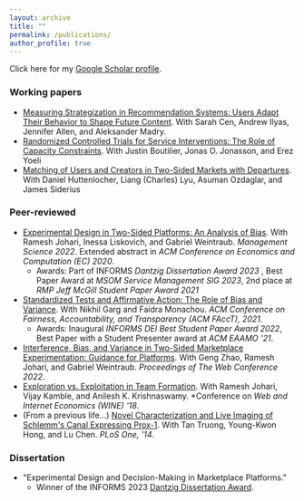 ```yaml
---
layout: archive
title: ""
permalink: /publications/
author_profile: true
---
```


Click here for my [Google Scholar profile](https://scholar.google.com/citations?user=V3NQnJoAAAAJ&hl=en). 

### Working papers
* [Measuring Strategization in Recommendation Systems: Users Adapt Their Behavior to Shape Future Content](https://arxiv.org/abs/2405.05596). With Sarah Cen, Andrew Ilyas, Jennifer Allen, and Aleksander Madry. 
* [Randomized Controlled Trials for Service Interventions: The Role of Capacity Constraints](https://arxiv.org/abs/2407.21322). With Justin Boutilier, Jonas O. Jonasson, and Erez Yoeli
* [Matching of Users and Creators in Two-Sided Markets with Departures](https://arxiv.org/abs/2401.00313). With Daniel Huttenlocher, Liang (Charles) Lyu, Asuman Ozdaglar, and James Siderius
 


### Peer-reviewed

* [Experimental Design in Two-Sided Platforms: An Analysis of Bias](https://arxiv.org/abs/2002.05670).  With Ramesh Johari, Inessa Liskovich, and Gabriel Weintraub. *Management Science 2022*. Extended abstract in *ACM Conference on Economics and Computation (EC) 2020*.
    * Awards: Part of INFORMS *Dantzig Dissertation Award 2023* , Best Paper Award at *MSOM Service Management SIG 2023*, 2nd place at *RMP Jeff McGill Student Paper Award 2021*
* [Standardized Tests and Affirmative Action: The Role of Bias and Variance](https://arxiv.org/abs/2010.04396). With Nikhil Garg and Faidra Monachou. *ACM Conference on Fairness, Accountability, and Transparency (ACM FAccT), 2021.*
    * Awards: Inaugural *INFORMS DEI Best Student Paper Award 2022*, 
Best Paper with a Student Presenter award at *ACM EAAMO '21*. 
* [Interference, Bias, and Variance in Two-Sided Marketplace Experimentation: Guidance for Platforms](https://arxiv.org/abs/2104.12222). With Geng Zhao, Ramesh Johari, and Gabriel Weintraub. *Proceedings of The Web Conference 2022*.
* [Exploration vs. Exploitation in Team Formation](https://arxiv.org/abs/1809.06937). With Ramesh Johari, Vijay Kamble, and Anilesh K. Krishnaswamy. *Conference on *Web and Internet Economics (WINE) '18*. 
* (From a previous life...) [Novel Characterization and Live Imaging of Schlemm's Canal Expressing Prox-1](https://pubmed.ncbi.nlm.nih.gov/24827370/).  With Tan Truong, Young-Kwon Hong, and Lu Chen. *PLoS One, '14*. 


### Dissertation
*  "Experimental Design and Decision-Making in Marketplace Platforms."  
   * Winner of the INFORMS 2023 [Dantzig Dissertation Award](https://www.informs.org/Recognizing-Excellence/INFORMS-Prizes/George-B.-Dantzig-Dissertation-Award).
